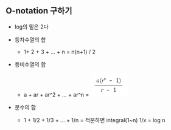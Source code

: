 ## O-notation 구하기

- log의 밑은 2다
- 등차수열의 합

  - 1+ 2 + 3 + ... + n = n(n+1) / 2
- 등비수열의 합

  -  a + ar + ar^2 + ... + ar^n = ![image-20220322093210408](%EA%B4%80%EB%A0%A8%20%EA%B3%B5%EC%8B%9D.assets/image-20220322093210408.png) 

- 분수의 합
  - 1 + 1/2 + 1/3 + ... + 1/n = 적분하면 integral(1~n) 1/x = log n
